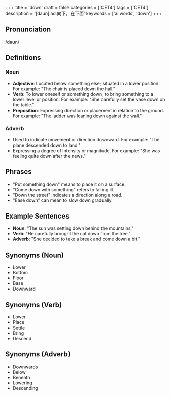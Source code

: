 +++
title = 'down'
draft = false
categories = ['CET4']
tags = ['CET4']
description = '[daun] ad.向下，在下面'
keywords = ['ai words', 'down']
+++

## Pronunciation
/dəʊn/

## Definitions
### Noun
- **Adjective**: Located below something else; situated in a lower position. For example: "The chair is placed down the hall."
- **Verb**: To lower oneself or something down; to bring something to a lower level or position. For example: "She carefully set the vase down on the table."
- **Preposition**: Expressing direction or placement in relation to the ground. For example: "The ladder was leaning down against the wall."

### Adverb
- Used to indicate movement or direction downward. For example: "The plane descended down to land."
- Expressing a degree of intensity or magnitude. For example: "She was feeling quite down after the news."

## Phrases
- "Put something down" means to place it on a surface.
- "Come down with something" refers to falling ill.
- "Down the street" indicates a direction along a road.
- "Ease down" can mean to slow down gradually.

## Example Sentences
- **Noun**: "The sun was setting down behind the mountains."
- **Verb**: "He carefully brought the cat down from the tree."
- **Adverb**: "She decided to take a break and come down a bit."

## Synonyms (Noun)
- Lower
- Bottom
- Floor
- Base
- Downward

## Synonyms (Verb)
- Lower
- Place
- Settle
- Bring
- Descend

## Synonyms (Adverb)
- Downwards
- Below
- Beneath
- Lowering
- Descending
